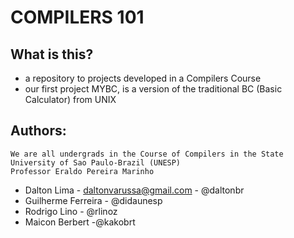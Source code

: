 # COMPILERS 101 
## What is this?
 - a repository to projects developed in a Compilers Course  
 - our first project MYBC, is a version of the traditional BC (Basic Calculator) from UNIX  

## Authors:
    We are all undergrads in the Course of Compilers in the State University of Sao Paulo-Brazil (UNESP)
    Professor Eraldo Pereira Marinho  
  - Dalton Lima - daltonvarussa@gmail.com - @daltonbr  
  - Guilherme Ferreira - @didaunesp  
  - Rodrigo Lino - @rlinoz  
  - Maicon Berbert -@kakobrt  

